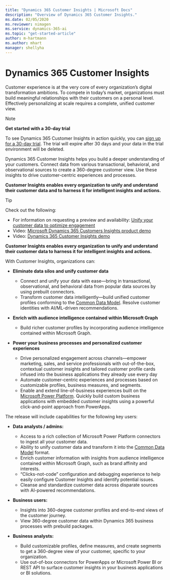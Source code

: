 ```yaml
---
title: "Dynamics 365 Customer Insights | Microsoft Docs"
description: "Overview of Dynamics 365 Customer Insights."
ms.date: 02/05/2020
ms.reviewer: nimagen
ms.service: dynamics-365-ai
ms.topic: "get-started-article"
author: m-hartmann
ms.author: mhart
manager: shellyha
---
```


# Dynamics 365 Customer Insights

Customer experience is at the very core of every organization’s digital transformation ambitions. To compete in today’s market, organizations must build meaningful relationships with their customers on a personal level. Effectively personalizing at scale requires a complete, unified customer view.

> [!NOTE]
> **Get started with a 30-day trial**
>
> To see Dynamics 365 Customer Insights in action quickly, you can [sign up for a 30-day trial](https://go.microsoft.com/fwlink/?LinkId=2083350). The trial will expire after 30 days and your data in the trial environment will be deleted.

Dynamics 365 Customer Insights helps you build a deeper understanding of your customers. Connect data from various transactional, behavioral, and observational sources to create a 360-degree customer view. Use these insights to drive customer-centric experiences and processes.

**Customer Insights enables every organization to unify and understand their customer data and to harness it for intelligent insights and actions.**

> [!TIP]
> Check out the following:
>
> - For information on requesting a preview and availability: [Unify your customer data to optimize engagement](https://dynamics.microsoft.com/ai/customer-insights/)
> - Video: [Microsoft Dynamics 365 Customers Insights product demo](https://www.youtube.com/watch?v=yayYM7cc3LU)
> - Video: [Dynamics 365 Customer Insights demo](https://www.youtube.com/watch?v=JDaajD_TXNQ&feature=youtu.be)

**Customer Insights enables every organization to unify and understand their customer data to harness it for intelligent insights and actions.**

With Customer Insights, organizations can:  

- **Eliminate data silos and unify customer data**

  - Connect and unify your data with ease—bring in transactional, observational, and behavioral data from popular data sources by using prebuilt connectors.
  - Transform customer data intelligently—build unified customer profiles conforming to the [Common Data Model](https://docs.microsoft.com/common-data-model/). Resolve customer identities with AI/ML-driven recommendations.

- **Enrich with audience intelligence contained within Microsoft Graph**

  - Build richer customer profiles by incorporating audience intelligence contained within Microsoft Graph.  

- **Power your business processes and personalized customer experiences**

  - Drive personalized engagement across channels—empower marketing, sales, and service professionals with out-of-the-box, contextual customer insights and tailored customer profile cards infused into the business applications they already use every day
  - Automate customer-centric experiences and processes based on customizable profiles, business measures, and segments.
  - Enable and extend line-of-business experiences built on the [Microsoft Power Platform](https://cloudblogs.microsoft.com/dynamics365/2019/01/29/the-microsoft-power-platform-empowering-millions-of-people-to-achieve-more/). Quickly build custom business applications with embedded customer insights using a powerful click-and-point approach from PowerApps.  

The release will include capabilities for the following key users:

- **Data analysts / admins:**

  - Access to a rich collection of Microsoft Power Platform connectors to ingest all your customer data.
  - Ability to unify customer data and transform it into the [Common Data Model](https://docs.microsoft.com/common-data-model/) format.
  - Enrich customer information with insights from audience intelligence contained within Microsoft Graph, such as brand affinity and interests.
  - “Clicks-not-code” configuration and debugging experience to help easily configure Customer Insights and identify potential issues.
  - Cleanse and standardize customer data across disparate sources with AI-powered recommendations.  

- **Business users:**

  - Insights into 360-degree customer profiles and end-to-end views of the customer journey.
  - View 360-degree customer data within Dynamics 365 business processes with prebuild packages.

- **Business analysts:**

  - Build customizable profiles, define measures, and create segments to get a 360-degree view of your customer, specific to your organization.  
  - Use out-of-box connectors for PowerApps or Microsoft Power BI or REST API to surface customer insights in your business applications or BI solutions.  
